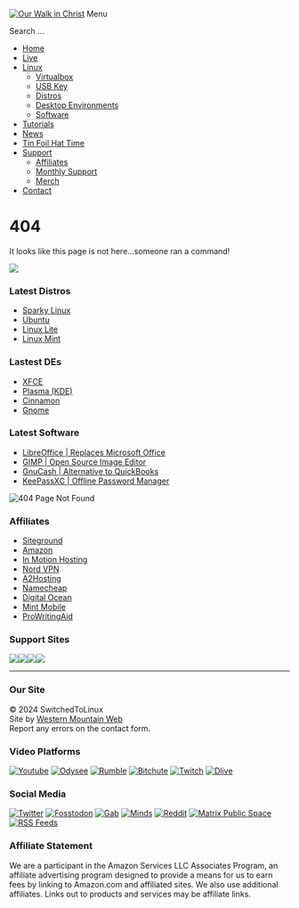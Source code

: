 [![Our Walk in Christ](/templates/stl-custom/images/stllogo.jpg)](https://switchedtolinux.com/) Menu

Search ...    

* [Home](https://switchedtolinux.com/)
* [Live](https://switchedtolinux.com/live)
* [Linux](#)
    * [Virtualbox](https://switchedtolinux.com/linux/virtualbox)
    * [USB Key](https://switchedtolinux.com/linux/usb-key)
    * [Distros](https://switchedtolinux.com/linux/distros)
    * [Desktop Environments](https://switchedtolinux.com/linux/desktop-environments)
    * [Software](https://switchedtolinux.com/linux/software)
* [Tutorials](https://switchedtolinux.com/tutorials)
* [News](https://switchedtolinux.com/news)
* [Tin Foil Hat Time](https://switchedtolinux.com/tin-foil-hat-time)
* [Support](#)
    * [Affiliates](https://switchedtolinux.com/support/affiliates)
    * [Monthly Support](https://switchedtolinux.com/support/monthly-support)
    * [Merch](https://shop.switchedtolinux.com/)
* [Contact](https://switchedtolinux.com/contact)

404
===

It looks like this page is not here...someone ran a command!

![](/images/articles/rmrf.jpg)

### Latest Distros

* [Sparky Linux](https://sparkylinux.org/)
* [Ubuntu](https://ubuntu.com/)
* [Linux Lite](https://www.linuxliteos.com/)
* [Linux Mint](https://linuxmint.com/)

### Lastest DEs

* [XFCE](https://switchedtolinux.com/Super%20Lightweight,Widely%20Available)
* [Plasma (KDE)](https://switchedtolinux.com/Highly%20Customizable,Long%20History,Widely%20Available)
* [Cinnamon](https://switchedtolinux.com/Very%20Familiar%20to%20Windows%20Users,Extremely%20Intuitive%20UI,Customizable%20but%20Simple)
* [Gnome](https://switchedtolinux.com/Clean%20UI,Extensible,Modern%20Interface)

### Latest Software

* [LibreOffice | Replaces Microsoft Office](https://www.libreoffice.org/)
* [GIMP | Open Source Image Editor](https://www.gimp.org/)
* [GnuCash | Alternative to QuickBooks](https://www.gnucash.org/)
* [KeePassXC | Offline Password Manager](https://keepassxc.org/)

![404 Page Not Found](/images/articles/404.jpg#joomlaImage://local-images/articles/404.jpg?width=800&height=450)

### Affiliates

* [Siteground](https://tlm.li/sgh)
* [Amazon](http://amzn.to/2oFr4Wa)
* [In Motion Hosting](https://tlm.li/imh)
* [Nord VPN](https://tlm.li/nord)
* [A2Hosting](https://tlm.li/a2h)
* [Namecheap](https://tlm.li/nc)
* [Digital Ocean](https://tlm.li/doh)
* [Mint Mobile](http://fbuy.me/ooPje)
* [ProWritingAid](https://tlm.li/pwa)

### Support Sites

[![](/images/locals.jpg)](https://switchedtolinux.locals.com/ "Locals Community")[![](/images/subscribestar.jpg)](https://subscribestar.com/switchedtolinux "Subscribestar")[![](/images/patreon.jpg)](https://patreon.com/tomm "Patreon")[![](/images/liberapay.jpg)](https://liberapay.com/thinklifemedia/donate "LiberaPay")

* * *

### Our Site

© 2024 SwitchedToLinux  
Site by [Western Mountain Web](https://westernmtnweb.com/)  
Report any errors on the contact form.

### Video Platforms

[![Youtube](/templates/stl-custom/images/youtube.jpg)](https://www.youtube.com/switchedtolinux/) [![Odysee](/templates/stl-custom/images/odysee.jpg)](https://odysee.com/@switchedtolinux:0) [![Rumble](/templates/stl-custom/images/rumble.jpg)](https://rumble.com/switchedtolinux) [![Bitchute](/templates/stl-custom/images/bitchute.jpg)](https://bitchute.com/switchedtolinux) [![Twitch](/templates/stl-custom/images/twitch.jpg)](https://twitch.tv/switchedtolinux) [![Dlive](/templates/stl-custom/images/dlive.jpg)](https://dlive.tv/switchedtolinux)

### Social Media

[![Twitter](/templates/stl-custom/images/twitter.jpg)](https://www.twitter.com/switchedtolinux/) [![Fosstodon](/templates/stl-custom/images/mastadon.jpg)](https://fosstodon.org/@switchedtolinux) [![Gab](/templates/stl-custom/images/gab.jpg)](https://gab.com/switchedtolinux) [![Minds](/templates/stl-custom/images/minds.jpg)](https://minds.com/switchedtolinux) [![Reddit](/templates/stl-custom/images/reddit.jpg)](https://reddit.com/r/switchedtolinux) [![Matrix Public Space](/templates/stl-custom/images/element.jpg)](https://matrix.to/#/#switchedtolinux:matrix.org) [![RSS Feeds](/templates/stl-custom/images/rss.jpg)](https://switchedtolinux.com/rss-feeds)

### Affiliate Statement

We are a participant in the Amazon Services LLC Associates Program, an affiliate advertising program designed to provide a means for us to earn fees by linking to Amazon.com and affiliated sites. We also use additional affiliates. Links out to products and services may be affiliate links.

[](#)
